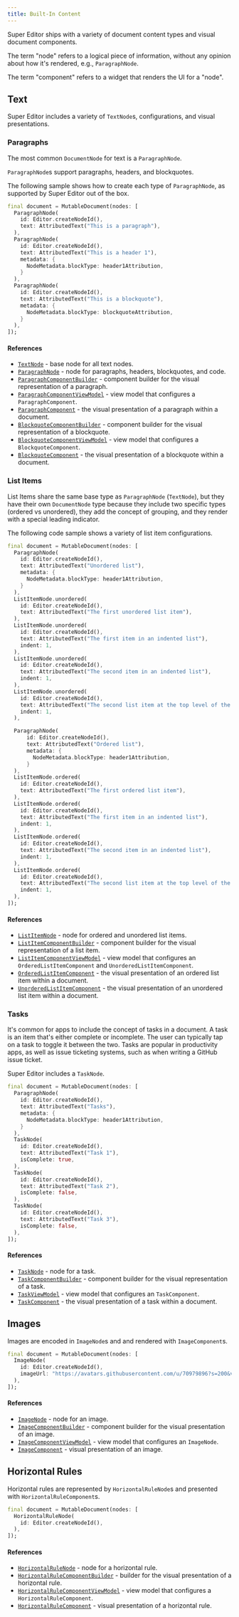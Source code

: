 ```yaml
---
title: Built-In Content
---
```

Super Editor ships with a variety of document content types and visual document components.

The term "node" refers to a logical piece of information, without any opinion about
how it's rendered, e.g., `ParagraphNode`.

The term "component" refers to a widget that renders the UI for a "node".

## Text
Super Editor includes a variety of `TextNode`s, configurations, and visual presentations.

### Paragraphs
The most common `DocumentNode` for text is a `ParagraphNode`. 

`ParagraphNode`s support paragraphs, headers, and blockquotes.

The following sample shows how to create each type of `ParagraphNode`, as supported by
Super Editor out of the box.

```dart
final document = MutableDocument(nodes: [
  ParagraphNode(
    id: Editor.createNodeId(),
    text: AttributedText("This is a paragraph"),
  ),
  ParagraphNode(
    id: Editor.createNodeId(),
    text: AttributedText("This is a header 1"),
    metadata: {
      NodeMetadata.blockType: header1Attribution,
    }
  ),
  ParagraphNode(
    id: Editor.createNodeId(),
    text: AttributedText("This is a blockquote"),
    metadata: {
      NodeMetadata.blockType: blockquoteAttribution,
    }
  ),
]);
```

#### References
 * [`TextNode`](https://pub.dev/documentation/super_editor/0.3.0-dev.23/super_editor/TextNode-class.html) - base node for all text nodes.
 * [`ParagraphNode`](https://pub.dev/documentation/super_editor/0.3.0-dev.23/super_editor/ParagraphNode-class.html) - node for paragraphs, headers, blockquotes, and code.
 * [`ParagraphComponentBuilder`](https://pub.dev/documentation/super_editor/0.3.0-dev.23/super_editor/ParagraphComponentBuilder-class.html) - component builder for the visual representation of a paragraph. 
 * [`ParagraphComponentViewModel`](https://pub.dev/documentation/super_editor/0.3.0-dev.23/super_editor/ParagraphComponentViewModel-class.html) - view model that configures a `ParagraphComponent`.
 * [`ParagraphComponent`](https://pub.dev/documentation/super_editor/0.3.0-dev.23/super_editor/ParagraphComponent-class.html) - the visual presentation of a paragraph within a document.
 * [`BlockquoteComponentBuilder`](https://pub.dev/documentation/super_editor/0.3.0-dev.23/super_editor/BlockquoteComponentBuilder-class.html) - component builder for the visual representation of a blockquote.
 * [`BlockquoteComponentViewModel`](https://pub.dev/documentation/super_editor/0.3.0-dev.23/super_editor/BlockquoteComponentViewModel-class.html) - view model that configures a `BlockquoteComponent`.
 * [`BlockquoteComponent`](https://pub.dev/documentation/super_editor/0.3.0-dev.23/super_editor/BlockquoteComponent-class.html) - the visual presentation of a blockquote within a document.

### List Items
List Items share the same base type as `ParagraphNode` (`TextNode`), but they have their own 
`DocumentNode` type because they include two specific types (ordered vs unordered), they add the 
concept of grouping, and they render with a special leading indicator.

The following code sample shows a variety of list item configurations.

```dart
final document = MutableDocument(nodes: [
  ParagraphNode(
    id: Editor.createNodeId(),
    text: AttributedText("Unordered list"),
    metadata: {
      NodeMetadata.blockType: header1Attribution,
    }
  ),
  ListItemNode.unordered(
    id: Editor.createNodeId(),
    text: AttributedText("The first unordered list item"),
  ),
  ListItemNode.unordered(
    id: Editor.createNodeId(),
    text: AttributedText("The first item in an indented list"),
    indent: 1,
  ),
  ListItemNode.unordered(
    id: Editor.createNodeId(),
    text: AttributedText("The second item in an indented list"),
    indent: 1,
  ),
  ListItemNode.unordered(
    id: Editor.createNodeId(),
    text: AttributedText("The second list item at the top level of the list"),
    indent: 1,
  ),

  ParagraphNode(
      id: Editor.createNodeId(),
      text: AttributedText("Ordered list"),
      metadata: {
        NodeMetadata.blockType: header1Attribution,
      }
  ),
  ListItemNode.ordered(
    id: Editor.createNodeId(),
    text: AttributedText("The first ordered list item"),
  ),
  ListItemNode.ordered(
    id: Editor.createNodeId(),
    text: AttributedText("The first item in an indented list"),
    indent: 1,
  ),
  ListItemNode.ordered(
    id: Editor.createNodeId(),
    text: AttributedText("The second item in an indented list"),
    indent: 1,
  ),
  ListItemNode.ordered(
    id: Editor.createNodeId(),
    text: AttributedText("The second list item at the top level of the list"),
    indent: 1,
  ),
]);
```

#### References
* [`ListItemNode`](https://pub.dev/documentation/super_editor/0.3.0-dev.23/super_editor/ListItemNode-class.html) - node for ordered and unordered list items.
* [`ListItemComponentBuilder`](https://pub.dev/documentation/super_editor/0.3.0-dev.23/super_editor/ListItemComponentBuilder-class.html) - component builder for the visual representation of a list item.
* [`ListItemComponentViewModel`](https://pub.dev/documentation/super_editor/0.3.0-dev.23/super_editor/ListItemComponentViewModel-class.html) - view model that configures an `OrderedListItemComponent` and `UnorderedListItemComponent`.
* [`OrderedListItemComponent`](https://pub.dev/documentation/super_editor/0.3.0-dev.23/super_editor/OrderedListItemComponent-class.html) - the visual presentation of an ordered list item within a document.
* [`UnorderedListItemComponent`](https://pub.dev/documentation/super_editor/0.3.0-dev.23/super_editor/UnorderedListItemComponent-class.html) - the visual presentation of an unordered list item within a document.

### Tasks
It's common for apps to include the concept of tasks in a document. A task is an item
that's either complete or incomplete. The user can typically tap on a task to toggle
it between the two. Tasks are popular in productivity apps, as well as issue ticketing
systems, such as when writing a GitHub issue ticket.

Super Editor includes a `TaskNode`.

```dart
final document = MutableDocument(nodes: [
  ParagraphNode(
    id: Editor.createNodeId(),
    text: AttributedText("Tasks"),
    metadata: {
      NodeMetadata.blockType: header1Attribution,
    }
  ),
  TaskNode(
    id: Editor.createNodeId(),
    text: AttributedText("Task 1"),
    isComplete: true,
  ),
  TaskNode(
    id: Editor.createNodeId(),
    text: AttributedText("Task 2"),
    isComplete: false,
  ),
  TaskNode(
    id: Editor.createNodeId(),
    text: AttributedText("Task 3"),
    isComplete: false,
  ),
]);
```

#### References
* [`TaskNode`](https://pub.dev/documentation/super_editor/0.3.0-dev.23/super_editor/TaskNode-class.html) - node for a task.
* [`TaskComponentBuilder`](https://pub.dev/documentation/super_editor/0.3.0-dev.23/super_editor/TaskComponentBuilder-class.html) - component builder for the visual representation of a task.
* [`TaskViewModel`](https://pub.dev/documentation/super_editor/0.3.0-dev.23/super_editor/TaskComponentViewModel-class.html) - view model that configures an `TaskComponent`.
* [`TaskComponent`](https://pub.dev/documentation/super_editor/0.3.0-dev.23/super_editor/TaskComponent-class.html) - the visual presentation of a task within a document.

## Images
Images are encoded in `ImageNode`s and and rendered with `ImageComponent`s.

```dart
final document = MutableDocument(nodes: [
  ImageNode(
    id: Editor.createNodeId(),
    imageUrl: "https://avatars.githubusercontent.com/u/70979896?s=200&v=4",
  ),
]);
```

#### References
* [`ImageNode`](https://pub.dev/documentation/super_editor/0.3.0-dev.23/super_editor/ImageNode-class.html) - node for an image.
* [`ImageComponentBuilder`](https://pub.dev/documentation/super_editor/0.3.0-dev.23/super_editor/ImageComponentBuilder-class.html) - component builder for the visual presentation of an image.
* [`ImageComponentViewModel`](https://pub.dev/documentation/super_editor/0.3.0-dev.23/super_editor/ImageComponentViewModel-class.html) - view model that configures an `ImageNode`.
* [`ImageComponent`](https://pub.dev/documentation/super_editor/0.3.0-dev.23/super_editor/ImageComponent-class.html) - visual presentation of an image. 

## Horizontal Rules
Horizontal rules are represented by `HorizontalRuleNode`s and presented with `HorizontalRuleComponent`s.

```dart
final document = MutableDocument(nodes: [
  HorizontalRuleNode(
    id: Editor.createNodeId(),
  ),
]);
```

#### References
* [`HorizontalRuleNode`](https://pub.dev/documentation/super_editor/0.3.0-dev.23/super_editor/HorizontalRuleNode-class.html) - node for a horizontal rule.
* [`HorizontalRuleComponentBuilder`](https://pub.dev/documentation/super_editor/0.3.0-dev.23/super_editor/HorizontalRuleComponentBuilder-class.html) - builder for the visual presentation of a horizontal rule.
* [`HorizontalRuleComponentViewModel`](https://pub.dev/documentation/super_editor/0.3.0-dev.23/super_editor/HorizontalRuleComponentViewModel-class.html) - view model that configures a `HorizontalRuleComponent`.
* [`HorizontalRuleComponent`](https://pub.dev/documentation/super_editor/0.3.0-dev.23/super_editor/HorizontalRuleComponent-class.html) - visual presentation of a horizontal rule.

